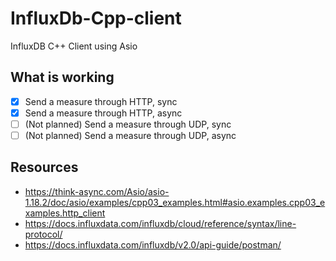 # InfluxDb-Cpp-client
InfluxDB C++ Client using Asio

## What is working
- [x] Send a measure through HTTP, sync
- [x] Send a measure through HTTP, async
- [ ] (Not planned) Send a measure through UDP, sync
- [ ] (Not planned) Send a measure through UDP, async

## Resources
- https://think-async.com/Asio/asio-1.18.2/doc/asio/examples/cpp03_examples.html#asio.examples.cpp03_examples.http_client
- https://docs.influxdata.com/influxdb/cloud/reference/syntax/line-protocol/
- https://docs.influxdata.com/influxdb/v2.0/api-guide/postman/
